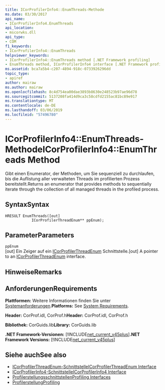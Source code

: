 ```yaml
---
title: ICorProfilerInfo4::EnumThreads-Methode
ms.date: 03/30/2017
api_name:
- ICorProfilerInfo4.EnumThreads
api_location:
- mscorwks.dll
api_type:
- COM
f1_keywords:
- ICorProfilerInfo4::EnumThreads
helpviewer_keywords:
- ICorProfilerInfo4::EnumThreads method [.NET Framework profiling]
- EnumThreads method, ICorProfilerInfo4 interface [.NET Framework profiling]
ms.assetid: bca7a5b4-c207-4894-918c-0733926296dd
topic_type:
- apiref
author: mairaw
ms.author: mairaw
ms.openlocfilehash: 8c4d754ea00dae3893b8630e248523b97ae96d78
ms.sourcegitcommit: 5137208fa414d9ca3c58cdfd2155ac81bc89e917
ms.translationtype: MT
ms.contentlocale: de-DE
ms.lasthandoff: 03/06/2019
ms.locfileid: "57496780"
---
```

# <a name="icorprofilerinfo4enumthreads-method"></a><span data-ttu-id="1dd9e-102">ICorProfilerInfo4::EnumThreads-Methode</span><span class="sxs-lookup"><span data-stu-id="1dd9e-102">ICorProfilerInfo4::EnumThreads Method</span></span>
<span data-ttu-id="1dd9e-103">Gibt einen Enumerator, der Methoden, um Sie sequenziell zu durchlaufen, bis die Auflistung aller verwalteten Threads im profilierten Prozess bereitstellt.</span><span class="sxs-lookup"><span data-stu-id="1dd9e-103">Returns an enumerator that provides methods to sequentially iterate through the collection of all managed threads in the profiled process.</span></span>  
  
## <a name="syntax"></a><span data-ttu-id="1dd9e-104">Syntax</span><span class="sxs-lookup"><span data-stu-id="1dd9e-104">Syntax</span></span>  
  
```  
HRESULT EnumThreads([out]  
            ICorProfilerThreadEnum** ppEnum);  
```  
  
## <a name="parameters"></a><span data-ttu-id="1dd9e-105">Parameter</span><span class="sxs-lookup"><span data-stu-id="1dd9e-105">Parameters</span></span>  
 `ppEnum`  
 <span data-ttu-id="1dd9e-106">[out] Ein Zeiger auf ein [ICorProfilerThreadEnum](../../../../docs/framework/unmanaged-api/profiling/icorprofilerthreadenum-interface.md) Schnittstelle.</span><span class="sxs-lookup"><span data-stu-id="1dd9e-106">[out] A pointer to an [ICorProfilerThreadEnum](../../../../docs/framework/unmanaged-api/profiling/icorprofilerthreadenum-interface.md) interface.</span></span>  
  
## <a name="remarks"></a><span data-ttu-id="1dd9e-107">Hinweise</span><span class="sxs-lookup"><span data-stu-id="1dd9e-107">Remarks</span></span>  
  
## <a name="requirements"></a><span data-ttu-id="1dd9e-108">Anforderungen</span><span class="sxs-lookup"><span data-stu-id="1dd9e-108">Requirements</span></span>  
 <span data-ttu-id="1dd9e-109">**Plattformen:** Weitere Informationen finden Sie unter [Systemanforderungen](../../../../docs/framework/get-started/system-requirements.md).</span><span class="sxs-lookup"><span data-stu-id="1dd9e-109">**Platforms:** See [System Requirements](../../../../docs/framework/get-started/system-requirements.md).</span></span>  
  
 <span data-ttu-id="1dd9e-110">**Header:** CorProf.idl, CorProf.h</span><span class="sxs-lookup"><span data-stu-id="1dd9e-110">**Header:** CorProf.idl, CorProf.h</span></span>  
  
 <span data-ttu-id="1dd9e-111">**Bibliothek:** CorGuids.lib</span><span class="sxs-lookup"><span data-stu-id="1dd9e-111">**Library:** CorGuids.lib</span></span>  
  
 <span data-ttu-id="1dd9e-112">**.NET Framework-Versionen:** [!INCLUDE[net_current_v45plus](../../../../includes/net-current-v45plus-md.md)]</span><span class="sxs-lookup"><span data-stu-id="1dd9e-112">**.NET Framework Versions:** [!INCLUDE[net_current_v45plus](../../../../includes/net-current-v45plus-md.md)]</span></span>  
  
## <a name="see-also"></a><span data-ttu-id="1dd9e-113">Siehe auch</span><span class="sxs-lookup"><span data-stu-id="1dd9e-113">See also</span></span>
- [<span data-ttu-id="1dd9e-114">ICorProfilerThreadEnum-Schnittstelle</span><span class="sxs-lookup"><span data-stu-id="1dd9e-114">ICorProfilerThreadEnum Interface</span></span>](../../../../docs/framework/unmanaged-api/profiling/icorprofilerthreadenum-interface.md)
- [<span data-ttu-id="1dd9e-115">ICorProfilerInfo4-Schnittstelle</span><span class="sxs-lookup"><span data-stu-id="1dd9e-115">ICorProfilerInfo4 Interface</span></span>](../../../../docs/framework/unmanaged-api/profiling/icorprofilerinfo4-interface.md)
- [<span data-ttu-id="1dd9e-116">Profilerstellungsschnittstellen</span><span class="sxs-lookup"><span data-stu-id="1dd9e-116">Profiling Interfaces</span></span>](../../../../docs/framework/unmanaged-api/profiling/profiling-interfaces.md)
- [<span data-ttu-id="1dd9e-117">Profilerstellung</span><span class="sxs-lookup"><span data-stu-id="1dd9e-117">Profiling</span></span>](../../../../docs/framework/unmanaged-api/profiling/index.md)
